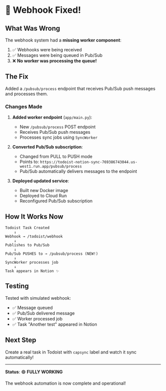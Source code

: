 # 🎉 Webhook Fixed!

## What Was Wrong

The webhook system had a **missing worker component**:

1. ✅ Webhooks were being received
2. ✅ Messages were being queued in Pub/Sub  
3. ❌ **No worker was processing the queue!**

## The Fix

Added a `/pubsub/process` endpoint that receives Pub/Sub push messages and processes them.

### Changes Made

1. **Added worker endpoint** (`app/main.py`):
   - New `/pubsub/process` POST endpoint
   - Receives Pub/Sub push messages
   - Processes sync jobs using `SyncWorker`

2. **Converted Pub/Sub subscription**:
   - Changed from PULL to PUSH mode
   - Points to: `https://todoist-notion-sync-769386743044.us-west1.run.app/pubsub/process`
   - Pub/Sub automatically delivers messages to the endpoint

3. **Deployed updated service**:
   - Built new Docker image
   - Deployed to Cloud Run
   - Reconfigured Pub/Sub subscription

## How It Works Now

```
Todoist Task Created
    ↓
Webhook → /todoist/webhook
    ↓
Publishes to Pub/Sub
    ↓
Pub/Sub PUSHES to → /pubsub/process (NEW!)
    ↓
SyncWorker processes job
    ↓
Task appears in Notion ✨
```

## Testing

Tested with simulated webhook:
- ✅ Message queued
- ✅ Pub/Sub delivered message
- ✅ Worker processed job
- ✅ Task "Another test" appeared in Notion

## Next Step

Create a real task in Todoist with `capsync` label and watch it sync automatically!

---

**Status**: 🟢 **FULLY WORKING**

The webhook automation is now complete and operational!

